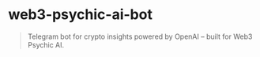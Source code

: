 # web3-psychic-ai-bot
> Telegram bot for crypto insights powered by OpenAI – built for Web3 Psychic AI.
